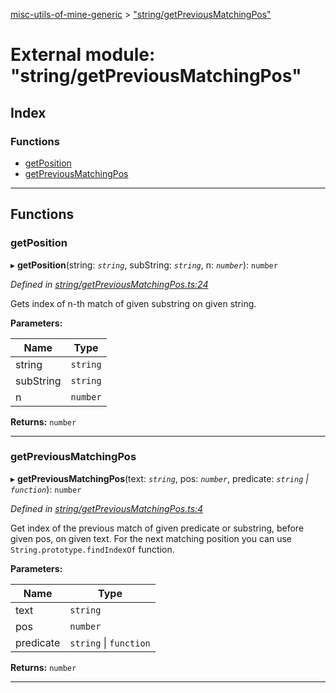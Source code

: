 [misc-utils-of-mine-generic](../README.md) > ["string/getPreviousMatchingPos"](../modules/_string_getpreviousmatchingpos_.md)

# External module: "string/getPreviousMatchingPos"

## Index

### Functions

* [getPosition](_string_getpreviousmatchingpos_.md#getposition)
* [getPreviousMatchingPos](_string_getpreviousmatchingpos_.md#getpreviousmatchingpos)

---

## Functions

<a id="getposition"></a>

###  getPosition

▸ **getPosition**(string: *`string`*, subString: *`string`*, n: *`number`*): `number`

*Defined in [string/getPreviousMatchingPos.ts:24](https://github.com/cancerberoSgx/misc-utils-of-mine/blob/18ba426/misc-utils-of-mine-generic/src/string/getPreviousMatchingPos.ts#L24)*

Gets index of n-th match of given substring on given string.

**Parameters:**

| Name | Type |
| ------ | ------ |
| string | `string` |
| subString | `string` |
| n | `number` |

**Returns:** `number`

___
<a id="getpreviousmatchingpos"></a>

###  getPreviousMatchingPos

▸ **getPreviousMatchingPos**(text: *`string`*, pos: *`number`*, predicate: *`string` \| `function`*): `number`

*Defined in [string/getPreviousMatchingPos.ts:4](https://github.com/cancerberoSgx/misc-utils-of-mine/blob/18ba426/misc-utils-of-mine-generic/src/string/getPreviousMatchingPos.ts#L4)*

Get index of the previous match of given predicate or substring, before given pos, on given text. For the next matching position you can use `String.prototype.findIndexOf` function.

**Parameters:**

| Name | Type |
| ------ | ------ |
| text | `string` |
| pos | `number` |
| predicate | `string` \| `function` |

**Returns:** `number`

___

